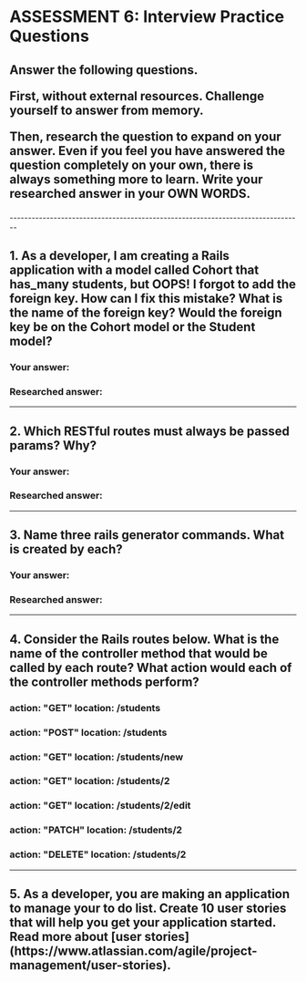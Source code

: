 # ASSESSMENT 6: Interview Practice Questions
<h2>
  Answer the following questions.

  First, without external resources. Challenge yourself to answer from memory.

  Then, research the question to expand on your answer. Even if you feel you have 
  answered the question completely on your own, there is always something more to 
  learn. Write your researched answer in your OWN WORDS.
</h2>
--------------------------------------------------------------------------------
<h2>
  1. As a developer, I am creating a Rails application with a model called Cohort 
  that has_many students, but OOPS! I forgot to add the foreign key. How can I fix
  this mistake? What is the name of the foreign key? Would the foreign key be on 
  the Cohort model or the Student model?
</h2>

### Your answer:

### Researched answer:

--------------------------------------------------------------------------------
## 2. Which RESTful routes must always be passed params? Why?

### Your answer:

### Researched answer:

--------------------------------------------------------------------------------
## 3. Name three rails generator commands. What is created by each?

### Your answer:

### Researched answer:

--------------------------------------------------------------------------------
<h2> 
  4. Consider the Rails routes below. What is the name of the controller method 
  that would be called by each route? What action would each of the controller 
  methods perform?
</h2>

### action: "GET" location: /students

### action: "POST" location: /students

### action: "GET" location: /students/new

### action: "GET" location: /students/2

### action: "GET" location: /students/2/edit

### action: "PATCH" location: /students/2

### action: "DELETE" location: /students/2

--------------------------------------------------------------------------------
<h2>
  5. As a developer, you are making an application to manage your to do list. 
  Create 10 user stories that will help you get your application started. Read 
  more about 
  [user stories](https://www.atlassian.com/agile/project-management/user-stories).
</h2>
